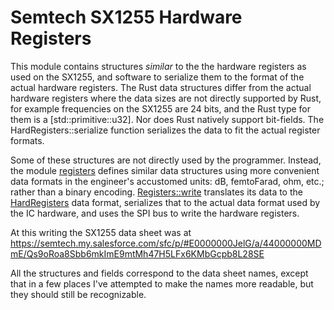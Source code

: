 # Semtech SX1255 Hardware Registers
This module contains structures *similar* to the the hardware registers as
used on the SX1255, and software to serialize them to the format of the
actual hardware registers. The Rust data structures differ from the actual
hardware registers where the data sizes are not directly supported by Rust,
for example frequencies on the SX1255 are 24 bits, and the Rust type for
them is a [std::primitive::u32]. Nor does Rust natively support bit-fields.
The HardRegisters::serialize function serializes the data to fit the actual
register formats. 

Some of these structures are not directly used by the
programmer. Instead, the module [registers](mod@crate::registers)
defines similar data structures using more convenient data formats in the
engineer's accustomed units: dB, femtoFarad, ohm, etc.; rather than a binary
encoding. [Registers::write](fn@crate::registers::Registers::write)
translates its data to the
[HardRegisters](struct@crate::hard_registers::HardRegisters)
data format, serializes that to the actual data format used by the IC hardware,
and uses the SPI bus to write the hardware registers.

At this writing the SX1255 data sheet was at
<https://semtech.my.salesforce.com/sfc/p/#E0000000JelG/a/44000000MDmE/Qs9oRoa8Sbb6mkImE9mtMh47H5LFx6KMbGcpb8L28SE>

All the structures and fields correspond to the data sheet names, except that
in a few places I've attempted to make the names more readable, but they
should still be recognizable. 
